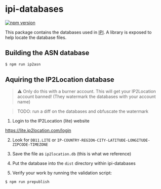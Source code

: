 # ipi-databases

<a href="https://www.npmjs.com/package/@e9x/ipi-databases"><img src="https://img.shields.io/npm/v/@e9x/ipi-databases.svg?maxAge=3600" alt="npm version" /></a>

This package contains the databases used in [IPI](https://www.npmjs.com/package/@e9x/ipi). A library is exposed to help locate the database files.

## Building the ASN database

```sh
$ npm run ip2asn
```

## Aquiring the IP2Location database

> ⚠ Only do this with a burner account. This will get your IP2Location account banned! (They watermark the databases with your account name)

> TODO: run a diff on the databases and obfuscate the watermark

1. Login to the IP2Location (lite) website

https://lite.ip2location.com/login

2. Look for `DB11.LITE` or `IP-COUNTRY-REGION-CITY-LATITUDE-LONGITUDE-ZIPCODE-TIMEZONE`

3. Save the file as `ip2location.db` (this is what we reference)

4. Put the database into the `dist` directory within ipi-databases

5. Verify your work by running the validation script:

```sh
$ npm run prepublish
```
